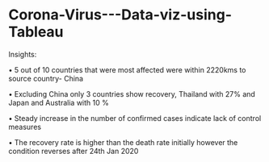# Corona-Virus---Data-viz-using-Tableau
Insights: 

• 5 out of 10 countries that were most affected were within 2220kms to source  country- China  

• Excluding China only 3 countries show recovery, Thailand with 27% and Japan and  Australia with 10 %  

• Steady increase in the number of confirmed cases indicate lack of control  measures 

• The recovery rate is higher than the death rate initially however the condition  reverses after 24th Jan 2020 
